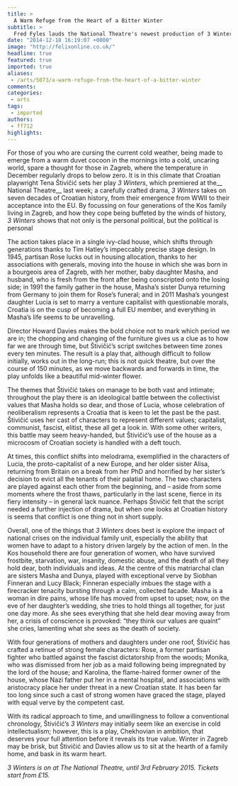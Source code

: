 ```yaml
---
title: >
  A Warm Refuge from the Heart of a Bitter Winter
subtitle: >
  Fred Fyles lauds the National Theatre's newest production of 3 Winters
date: "2014-12-18 16:19:07 +0000"
image: "http://felixonline.co.uk/"
headline: true
featured: true
imported: true
aliases:
 - /arts/5073/a-warm-refuge-from-the-heart-of-a-bitter-winter
comments:
categories:
 - arts
tags:
 - imported
authors:
 - ff712
highlights:
---
```


For those of you who are cursing the current cold weather, being made to emerge from a warm duvet cocoon in the mornings into a cold, uncaring world, spare a thought for those in Zagreb, where the temperature in December regularly drops to below zero. It is in this climate that Croatian playwright Tena Štivičić sets her play _3 Winters_, which premiered at the__ National Theatre__ last week; a carefully crafted drama, _3 Winters_ takes on seven decades of Croatian history, from their emergence from WWII to their acceptance into the EU. By focussing on four generations of the Kos family living in Zagreb, and how they cope being buffeted by the winds of history, _3 Winters_ shows that not only is the personal political, but the political is personal

The action takes place in a single ivy-clad house, which shifts through generations thanks to Tim Hatley’s impeccably precise stage design. In 1945, partisan Rose lucks out in housing allocation, thanks to her associations with generals, moving into the house in which she was born in a bourgeois area of Zagreb, with her mother, baby daughter Masha, and husband, who is fresh from the front after being conscripted onto the losing side; in 1991 the family gather in the house, Masha’s sister Dunya returning from Germany to join them for Rose’s funeral; and in 2011 Masha’s youngest daughter Lucia is set to marry a venture capitalist with questionable morals, Croatia is on the cusp of becoming a full EU member, and everything in Masha’s life seems to be unravelling.

Director Howard Davies makes the bold choice not to mark which period we are in; the chopping and changing of the furniture gives us a clue as to how far we are through time, but Štivičić’s script switches between time zones every ten minutes. The result is a play that, although difficult to follow initially, works out in the long-run; this is not quick theatre, but over the course of 150 minutes, as we move backwards and forwards in time, the play unfolds like a beautiful mid-winter flower.

The themes that Štivičić takes on manage to be both vast and intimate; throughout the play there is an ideological battle between the collectivist values that Masha holds so dear, and those of Lucia, whose celebration of neoliberalism represents a Croatia that is keen to let the past be the past. Štivičić uses her cast of characters to represent different values; capitalist, communist, fascist, elitist, these all get a look in. With some other writers, this battle may seem heavy-handed, but Štivičić’s use of the house as a microcosm of Croatian society is handled with a deft touch.

At times, this conflict shifts into melodrama, exemplified in the characters of Lucia, the proto-capitalist of a new Europe, and her older sister Alisa, returning from Britain on a break from her PhD and horrified by her sister’s decision to evict all the tenants of their palatial home. The two characters are played against each other from the beginning, and – aside from some moments where the frost thaws, particularly in the last scene, fierce in its fiery intensity – in general lack nuance. Perhaps Štivičić felt that the script needed a further injection of drama, but when one looks at Croatian history is seems that conflict is one thing not in short supply.

Overall, one of the things that _3 Winters_ does best is explore the impact of national crises on the individual family unit, especially the ability that women have to adapt to a history driven largely by the action of men. In the Kos household there are four generation of women, who have survived frostbite, starvation, war, insanity, domestic abuse, and the death of all they hold dear, both individuals and ideas. At the centre of this matriarchal clan are sisters Masha and Dunya, played with exceptional verve by Siobhan Finneran and Lucy Black; Finneran especially imbues the stage with a firecracker tenacity bursting through a calm, collected facade. Masha is a woman in dire pains, whose life has moved from upset to upset; now, on the eve of her daughter’s wedding, she tries to hold things all together, for just one day more. As she sees everything that she held dear moving away from her, a crisis of conscience is provoked: “they think our values are quaint” she cries, lamenting what she sees as the death of society.

With four generations of mothers and daughters under one roof, Štivičić has crafted a retinue of strong female characters: Rose, a former partisan fighter who battled against the fascist dictatorship from the woods; Monika, who was dismissed from her job as a maid following being impregnated by the lord of the house; and Karolina, the flame-haired former owner of the house, whose Nazi father put her in a mental hospital, and associations with aristocracy place her under threat in a new Croatian state. It has been far too long since such a cast of strong women have graced the stage, played with equal verve by the competent cast.

With its radical approach to time, and unwillingness to follow a conventional chronology, Štivičić’s _3 Winters_ may initially seem like an exercise in cold intellectualism; however, this is a play, Chekhovian in ambition, that deserves your full attention before it reveals its true value. Winter in Zagreb may be brisk, but Štivičić and Davies allow us to sit at the hearth of a family home, and bask in its warm heart.

_3 Winters is on at The National Theatre, until 3rd February 2015. Tickets start from £15._
